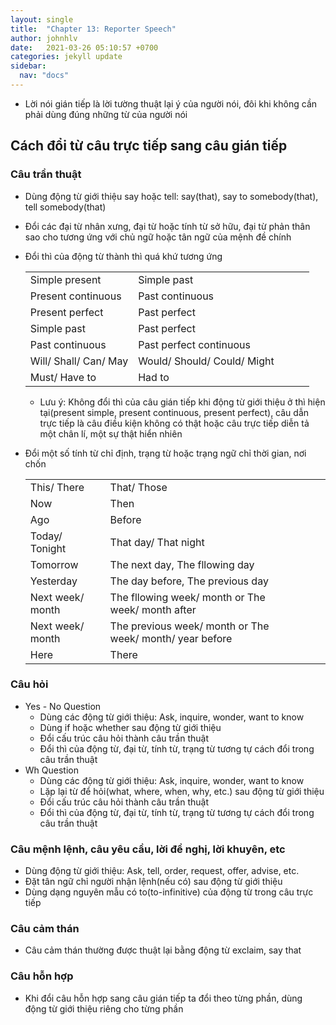 ```yaml
---
layout: single
title:  "Chapter 13: Reporter Speech"
author: johnhlv
date:   2021-03-26 05:10:57 +0700
categories: jekyll update
sidebar:
  nav: "docs"
---
```


* Lời nói gián tiếp là lời tường thuật lại ý của người nói, đôi khi không cần phải dùng đúng những từ của người nói

## Cách đổi từ câu trực tiếp sang câu gián tiếp

### Câu trần thuật

* Dùng động từ giới thiệu say hoặc tell: say(that), say to somebody(that), tell somebody(that)
* Đổi các đại từ nhân xưng, đại từ hoặc tính từ sở hữu, đại từ phản thân sao cho tương ứng với chủ ngữ hoặc tân ngữ của mệnh đề chính
* Đổi thì của động từ thành thì quá khứ tương ứng

    |                       |                             |   |   |   |
    |-----------------------|-----------------------------|---|---|---|
    | Simple present        | Simple past                 |   |   |   |
    | Present continuous    | Past continuous             |   |   |   |
    | Present perfect       | Past perfect                |   |   |   |
    | Simple past           | Past perfect                |   |   |   |
    | Past continuous       | Past perfect continuous     |   |   |   |
    | Will/ Shall/ Can/ May | Would/ Should/ Could/ Might |   |   |   |
    | Must/ Have to         | Had to                      |   |   |   |

  * Lưu ý: Không đổi thì của câu gián tiếp khi động từ giới thiệu ở thì hiện tại(present simple, present continuous, present perfect), câu dẫn trực tiếp là câu điều kiện không có thật hoặc câu trực tiếp diễn tả một chân lí, một sự thật hiển nhiên

* Đổi một số tính từ chỉ định, trạng từ hoặc trạng ngữ chỉ thời gian, nơi chốn

  |                  |                                                            |   |   |   |
  |------------------|------------------------------------------------------------|---|---|---|
  | This/ There      | That/ Those                                                |   |   |   |
  | Now              | Then                                                       |   |   |   |
  | Ago              | Before                                                     |   |   |   |
  | Today/ Tonight   | That day/ That night                                       |   |   |   |
  | Tomorrow         | The next day, The fllowing day                             |   |   |   |
  | Yesterday        | The day before, The previous day                           |   |   |   |
  | Next week/ month | The fllowing week/ month or The week/ month after        |   |   |   |
  | Next week/ month | The previous week/ month or The week/ month/ year before |   |   |   |
  | Here             | There                                                      |   |   |   |
  
### Câu hỏi

* Yes - No Question
  * Dùng các động từ giới thiệu: Ask, inquire, wonder, want to know
  * Dùng if hoặc whether sau động từ giới thiệu
  * Đổi cấu trúc câu hỏi thành câu trần thuật
  * Đổi thì của động từ, đại từ, tính từ, trạng từ tương tự cách đổi trong câu trần thuật
* Wh Question
  * Dùng các động từ giới thiệu: Ask, inquire, wonder, want to know
  * Lặp lại từ để hỏi(what, where, when, why, etc.) sau động từ giới thiệu
  * Đổi cấu trúc câu hỏi thành câu trần thuật
  * Đổi thì của động từ, đại từ, tính từ, trạng từ tương tự cách đổi trong câu trần thuật
  
### Câu mệnh lệnh, câu yêu cầu, lời đề nghị, lời khuyên, etc

* Dùng động từ giới thiệu: Ask, tell, order, request, offer, advise, etc.
* Đặt tân ngữ chỉ người nhận lệnh(nếu có) sau động từ giới thiệu
* Dùng dạng nguyên mẫu có to(to-infinitive) của động từ trong câu trực tiếp

### Câu cảm thán

* Câu cảm thán thường được thuật lại bằng động từ exclaim, say that

### Câu hỗn hợp

* Khi đổi câu hỗn hợp sang câu gián tiếp ta đổi theo từng phần, dùng động từ giới thiệu riêng cho từng phần
